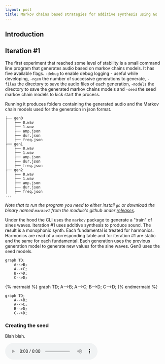 ```yaml
---
layout: post
title: Markov chains based strategies for additive synthesis using Go
---
```


## Introduction

## Iteration #1

The first experiment that reached some level of stability is a small command line program that generates audio based on markov chains models. It has five available flags. `-debug` to enable debug logging - useful while developing, `-ngen` the number of successive generations to generate, `-files` the directory to save the audio files of each generation, `-models` the directory to save the generated markov chains models and `-seed` the seed markov chain models to kick start the process.

Running it produces folders containing the generated audio and the Markov chain models used for the generation in json format.

```
├── gen0
│   ├── 0.wav
│   ├── 1.wav
│   ├── amp.json
│   ├── dur.json
│   ├── freq.json
├── gen1
│   ├── 0.wav
│   ├── 1.wav
│   ├── amp.json
│   ├── dur.json
│   ├── freq.json
├── gen2
│   ├── 0.wav
│   ├── 1.wav
│   ├── amp.json
│   ├── dur.json
│   ├── freq.json
...
```

_Note that to run the program you need to either install `go` or download the binary named `markov1` from the module's github under [releases](https://github.com/bh90210/mlsic/releases)._

Under the hood the CLI uses the `markov` package to generate a "train" of sines waves. Iteration #1 uses additive synthesis to produce sound. The result is a monophonic synth. Each fundamental is treated for harmonics. Harmonics are read of a corresponding table and for iteration #1 are static and the same for each fundamental. Each generation uses the previous generation model to generate new values for the sine waves. Gen0 uses the seed models.

```mermaid
graph TD;
    A-->B;
    A-->C;
    B-->D;
    C-->D;
```

{% mermaid %}
graph TD;
    A-->B;
    A-->C;
    B-->D;
    C-->D;
{% endmermaid %}

```mermaid
graph TD;
    A-->B;
    A-->C;
    B-->D;
    C-->D;
```  

### Creating the seed

Blah blah.

<audio src="https://github.com/bh90210/mlsic/raw/trunk/docs/public/50.wav" controls preload></audio>